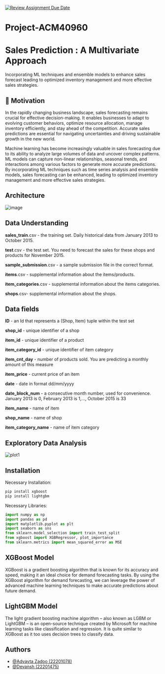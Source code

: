 [![Review Assignment Due Date](https://classroom.github.com/assets/deadline-readme-button-24ddc0f5d75046c5622901739e7c5dd533143b0c8e959d652212380cedb1ea36.svg)](https://classroom.github.com/a/foXtNvtG)
# Project-ACM40960

# Sales Prediction : A Multivariate Approach

Incorporating ML techniques and ensemble models to enhance sales forecast leading to optimized inventory management and more effective sales strategies.


## 🚀 Motivation
In the rapidly changing business landscape, sales forecasting remains crucial for effective decision-making. It enables businesses to adapt to evolving customer behaviors, optimize resource allocation, manage inventory efficiently, and stay ahead of the competition. Accurate sales predictions are essential for navigating uncertainties and driving sustainable growth in the new world.

Machine learning has become increasingly valuable in sales forecasting due to its ability to analyze large volumes of data and uncover complex patterns. ML models can capture non-linear relationships, seasonal trends, and interactions among various factors to generate more accurate predictions. By incorporating ML techniques such as time series analysis and ensemble models, sales forecasting can be enhanced, leading to optimized inventory management and more effective sales strategies.


## Architecture
![image](https://github.com/Devansh22201475/Project-ACM40960/assets/134631225/e6deca46-ede5-4422-a7d3-96f363163314)


## Data Understanding
**sales_train**.csv - the training set. Daily historical data from January 2013 to October 2015.

**test**.csv - the test set. You need to forecast the sales for these shops and products for November 2015.

**sample_submission**.csv - a sample submission file in the correct format.

**items**.csv - supplemental information about the items/products.

**item_categories**.csv  - supplemental information about the items categories.

**shops**.csv- supplemental information about the shops.

## Data fields
**ID** - an Id that represents a (Shop, Item) tuple within the test set

**shop_id** - unique identifier of a shop

**item_id** - unique identifier of a product

**item_category_id** - unique identifier of item category

**item_cnt_day** - number of products sold. You are predicting a monthly amount of this measure

**item_price** - current price of an item

**date** - date in format dd/mm/yyyy

**date_block_num** - a consecutive month number, used for convenience. January 2013 is 0, February 2013 is 1,..., October 2015 is 33

**item_name** - name of item

**shop_name** - name of shop

**item_category_name** - name of item category

## Exploratory Data Analysis
![plot1](https://github.com/Devansh22201475/Project-ACM40960/Plots/Graph_1.png?raw=true)

## Installation

Necessary Installation:

```python
pip install xgboost
pip install lightgbm
```

Necessary Libraries:

```python
import numpy as np
import pandas as pd
import matplotlib.pyplot as plt
import seaborn as sns
from sklearn.model_selection import train_test_split
from xgboost import XGBRegressor, plot_importance
from sklearn.metrics import mean_squared_error as MSE
```
    
## XGBoost Model

XGBoost is a gradient boosting algorithm that is known for its accuracy and speed, making it an ideal choice for demand forecasting tasks.
By using the XGBoost algorithm for demand forecasting, we can leverage the power of advanced machine learning techniques to make accurate predictions about future demand.


## LightGBM Model
The light gradient boosting machine algorithm – also known as LGBM or LightGBM – is an open-source technique created by Microsoft for machine learning tasks like classification and regression. It is quite similar to XGBoost as it too uses decision trees to classify data.
## Authors

- [@Advayta Zadoo (22201078)](https://www.linkedin.com/in/advayta-zadoo/)
- [@Devansh (22201475)](https://www.linkedin.com/in/devansh-7ab99a8a/)

